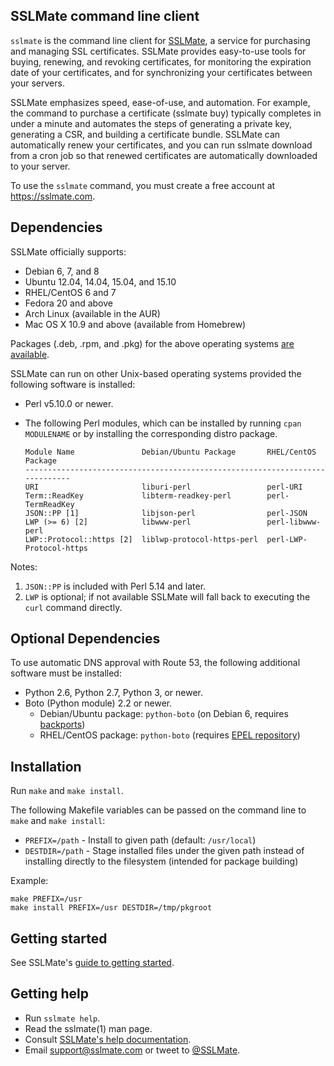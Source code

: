 ## SSLMate command line client

`sslmate` is the command line client for [SSLMate](https://sslmate.com), a service for purchasing and managing SSL certificates. SSLMate provides easy-to-use tools for buying, renewing, and revoking certificates, for monitoring the expiration date of your certificates, and for synchronizing your certificates between your servers.

SSLMate emphasizes speed, ease-of-use, and automation.  For example, the command to purchase a certificate (sslmate buy) typically completes in under a minute and automates the steps of generating a private key, generating a CSR, and building a certificate bundle.  SSLMate can automatically renew your certificates, and you can run sslmate download from a cron job so that renewed certificates are automatically downloaded to your server.

To use the `sslmate` command, you must create a free account at https://sslmate.com.

## Dependencies

SSLMate officially supports:

 * Debian 6, 7, and 8
 * Ubuntu 12.04, 14.04, 15.04, and 15.10
 * RHEL/CentOS 6 and 7
 * Fedora 20 and above
 * Arch Linux (available in the AUR)
 * Mac OS X 10.9 and above (available from Homebrew)

Packages (.deb, .rpm, and .pkg) for the above operating systems [are available](https://sslmate.com/help/install).

SSLMate can run on other Unix-based operating systems provided the following software is installed:

 * Perl v5.10.0 or newer.
 * The following Perl modules, which can be installed by running `cpan MODULENAME` or by installing the corresponding distro package.

   ```
   Module Name               Debian/Ubuntu Package       RHEL/CentOS Package
   -----------------------------------------------------------------------------
   URI                       liburi-perl                 perl-URI
   Term::ReadKey             libterm-readkey-perl        perl-TermReadKey
   JSON::PP [1]              libjson-perl                perl-JSON
   LWP (>= 6) [2]            libwww-perl                 perl-libwww-perl
   LWP::Protocol::https [2]  liblwp-protocol-https-perl  perl-LWP-Protocol-https
   ```

  Notes:

   1. `JSON::PP` is included with Perl 5.14 and later.
   2. `LWP` is optional; if not available SSLMate will fall back to executing the `curl` command directly.


## Optional Dependencies

To use automatic DNS approval with Route 53, the following additional software must be installed:

 * Python 2.6, Python 2.7, Python 3, or newer.
 * Boto (Python module) 2.2 or newer.
   * Debian/Ubuntu package: `python-boto` (on Debian 6, requires [backports](http://backports.debian.org/Instructions/))
   * RHEL/CentOS package:   `python-boto` (requires [EPEL repository](https://fedoraproject.org/wiki/EPEL))


## Installation

Run `make` and `make install`.

The following Makefile variables can be passed on the command line to `make` and `make install`:

* `PREFIX=/path` - Install to given path (default: `/usr/local`)
* `DESTDIR=/path` -  Stage installed files under the given path instead of installing directly to the filesystem (intended for package building)

Example:

```
make PREFIX=/usr
make install PREFIX=/usr DESTDIR=/tmp/pkgroot
```

## Getting started

See SSLMate's [guide to getting started](https://sslmate.com/help/getting_started).

## Getting help

* Run `sslmate help`.
* Read the sslmate(1) man page.
* Consult [SSLMate's help documentation](https://sslmate.com/help).
* Email [support@sslmate.com](mailto:support@sslmate.com) or tweet to [@SSLMate](https://twitter.com/sslmate).
